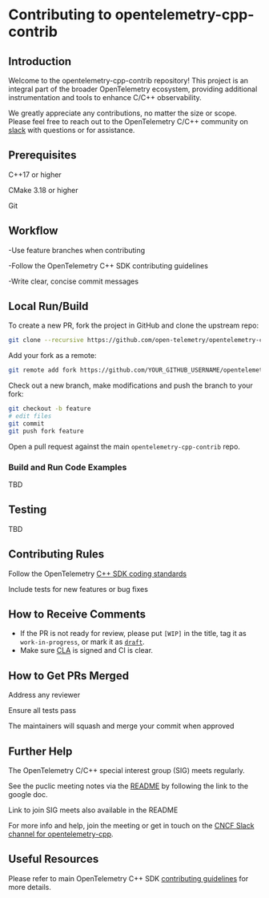 # Contributing to opentelemetry-cpp-contrib

## Introduction

Welcome to the opentelemetry-cpp-contrib repository! This project is an integral part of the broader OpenTelemetry ecosystem, providing additional instrumentation and tools to enhance C/C++ observability.

We greatly appreciate any contributions, no matter the size or scope. Please feel free to reach out to the OpenTelemetry C/C++ community on [slack](https://cloud-native.slack.com/archives/C01N3AT62SJ) with questions or for assistance.

## Prerequisites

C++17 or higher

CMake 3.18 or higher

Git

## Workflow

-Use feature branches when contributing

-Follow the OpenTelemetry C++ SDK contributing guidelines

-Write clear, concise commit messages

## Local Run/Build

To create a new PR, fork the project in GitHub and clone the upstream repo:

```sh
git clone --recursive https://github.com/open-telemetry/opentelemetry-cpp-contrib.git
```

Add your fork as a remote:

```sh
git remote add fork https://github.com/YOUR_GITHUB_USERNAME/opentelemetry-cpp-contrib.git
```

Check out a new branch, make modifications and push the branch to your fork:

```sh
git checkout -b feature
# edit files
git commit
git push fork feature
```

Open a pull request against the main `opentelemetry-cpp-contrib` repo.

### Build and Run Code Examples

TBD

## Testing

TBD

## Contributing Rules

Follow the OpenTelemetry [C++ SDK coding standards](https://github.com/open-telemetry/opentelemetry-cpp?tab=readme-ov-file#supported-c-versions)

Include tests for new features or bug fixes


## How to Receive Comments

* If the PR is not ready for review, please put `[WIP]` in the title, tag it
  as `work-in-progress`, or mark it as [`draft`](https://github.blog/2019-02-14-introducing-draft-pull-requests/).
* Make sure [CLA](https://identity.linuxfoundation.org/projects/cncf) is
  signed and CI is clear.
  
## How to Get PRs Merged

Address any reviewer 

Ensure all tests pass

The maintainers will squash and merge your commit when approved



## Further Help

The OpenTelemetry C/C++ special interest group (SIG) meets regularly. 

See the puclic meeting notes via the [README](https://github.com/open-telemetry/opentelemetry-cpp?tab=readme-ov-file#contributing) by following the link to the google doc.

Link to join SIG meets also available in the README

For more info and help, join the meeting or get in touch on the [CNCF Slack channel for opentelemetry-cpp](https://cloud-native.slack.com/archives/C01N3AT62SJ).  



## Useful Resources

Please refer to main OpenTelemetry C++ SDK [contributing guidelines](https://github.com/open-telemetry/opentelemetry-cpp/blob/master/CONTRIBUTING.md) for more details.
